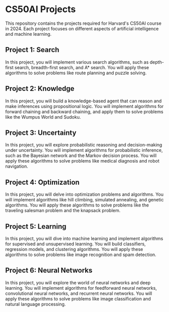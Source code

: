 # CS50AI Projects

This repository contains the projects required for Harvard's CS50AI course in 2024. Each project focuses on different aspects of artificial intelligence and machine learning.

## Project 1: Search

In this project, you will implement various search algorithms, such as depth-first search, breadth-first search, and A* search. You will apply these algorithms to solve problems like route planning and puzzle solving.

## Project 2: Knowledge

In this project, you will build a knowledge-based agent that can reason and make inferences using propositional logic. You will implement algorithms for forward chaining and backward chaining, and apply them to solve problems like the Wumpus World and Sudoku.

## Project 3: Uncertainty

In this project, you will explore probabilistic reasoning and decision-making under uncertainty. You will implement algorithms for probabilistic inference, such as the Bayesian network and the Markov decision process. You will apply these algorithms to solve problems like medical diagnosis and robot navigation.

## Project 4: Optimization

In this project, you will delve into optimization problems and algorithms. You will implement algorithms like hill climbing, simulated annealing, and genetic algorithms. You will apply these algorithms to solve problems like the traveling salesman problem and the knapsack problem.

## Project 5: Learning

In this project, you will dive into machine learning and implement algorithms for supervised and unsupervised learning. You will build classifiers, regression models, and clustering algorithms. You will apply these algorithms to solve problems like image recognition and spam detection.

## Project 6: Neural Networks

In this project, you will explore the world of neural networks and deep learning. You will implement algorithms for feedforward neural networks, convolutional neural networks, and recurrent neural networks. You will apply these algorithms to solve problems like image classification and natural language processing.